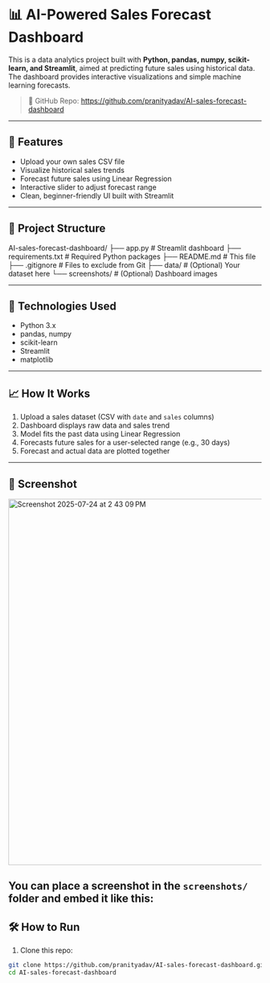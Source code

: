 # 📊 AI-Powered Sales Forecast Dashboard

This is a data analytics project built with **Python, pandas, numpy, scikit-learn, and Streamlit**, aimed at predicting future sales using historical data. The dashboard provides interactive visualizations and simple machine learning forecasts.

> 🔗 GitHub Repo: https://github.com/pranityadav/AI-sales-forecast-dashboard

---

## 🚀 Features

- Upload your own sales CSV file
- Visualize historical sales trends
- Forecast future sales using Linear Regression
- Interactive slider to adjust forecast range
- Clean, beginner-friendly UI built with Streamlit

---

## 📁 Project Structure
AI-sales-forecast-dashboard/
├── app.py              # Streamlit dashboard
├── requirements.txt    # Required Python packages
├── README.md           # This file
├── .gitignore          # Files to exclude from Git
├── data/               # (Optional) Your dataset here
└── screenshots/        # (Optional) Dashboard images

---

## 🧠 Technologies Used

- Python 3.x
- pandas, numpy
- scikit-learn
- Streamlit
- matplotlib

---

## 📈 How It Works

1. Upload a sales dataset (CSV with `date` and `sales` columns)
2. Dashboard displays raw data and sales trend
3. Model fits the past data using Linear Regression
4. Forecasts future sales for a user-selected range (e.g., 30 days)
5. Forecast and actual data are plotted together

---

## 📸 Screenshot
<img width="996" height="729" alt="Screenshot 2025-07-24 at 2 43 09 PM" src="https://github.com/user-attachments/assets/75749047-2520-484b-ad66-2edac596b430" />

You can place a screenshot in the `screenshots/` folder and embed it like this:
---

## 🛠️ How to Run

1. Clone this repo:
```bash
git clone https://github.com/pranityadav/AI-sales-forecast-dashboard.git
cd AI-sales-forecast-dashboard
